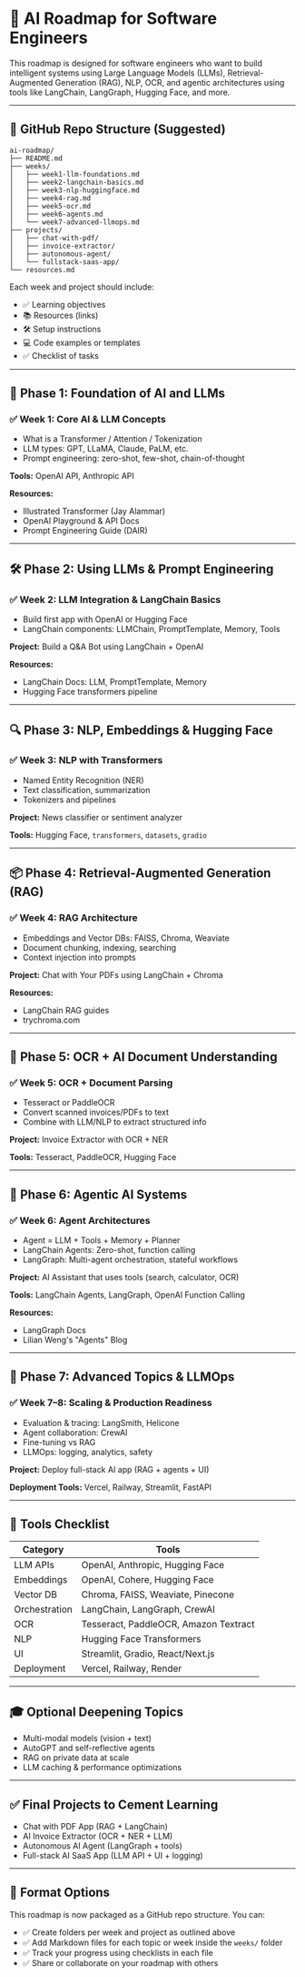 # 🧠 AI Roadmap for Software Engineers

This roadmap is designed for software engineers who want to build intelligent systems using Large Language Models (LLMs), Retrieval-Augmented Generation (RAG), NLP, OCR, and agentic architectures using tools like LangChain, LangGraph, Hugging Face, and more.

---

## 📁 GitHub Repo Structure (Suggested)

```
ai-roadmap/
├── README.md
├── weeks/
│   ├── week1-llm-foundations.md
│   ├── week2-langchain-basics.md
│   ├── week3-nlp-huggingface.md
│   ├── week4-rag.md
│   ├── week5-ocr.md
│   ├── week6-agents.md
│   └── week7-advanced-llmops.md
├── projects/
│   ├── chat-with-pdf/
│   ├── invoice-extractor/
│   ├── autonomous-agent/
│   └── fullstack-saas-app/
└── resources.md
```

Each week and project should include:

- ✅ Learning objectives
- 📚 Resources (links)
- 🛠️ Setup instructions
- 💻 Code examples or templates
- ✅ Checklist of tasks

---

## 🎯 Phase 1: Foundation of AI and LLMs

### ✅ Week 1: Core AI & LLM Concepts

- What is a Transformer / Attention / Tokenization
- LLM types: GPT, LLaMA, Claude, PaLM, etc.
- Prompt engineering: zero-shot, few-shot, chain-of-thought

**Tools:** OpenAI API, Anthropic API

**Resources:**

- Illustrated Transformer (Jay Alammar)
- OpenAI Playground & API Docs
- Prompt Engineering Guide (DAIR)

---

## 🛠 Phase 2: Using LLMs & Prompt Engineering

### ✅ Week 2: LLM Integration & LangChain Basics

- Build first app with OpenAI or Hugging Face
- LangChain components: LLMChain, PromptTemplate, Memory, Tools

**Project:** Build a Q&A Bot using LangChain + OpenAI

**Resources:**

- LangChain Docs: LLM, PromptTemplate, Memory
- Hugging Face transformers pipeline

---

## 🔍 Phase 3: NLP, Embeddings & Hugging Face

### ✅ Week 3: NLP with Transformers

- Named Entity Recognition (NER)
- Text classification, summarization
- Tokenizers and pipelines

**Project:** News classifier or sentiment analyzer

**Tools:** Hugging Face, `transformers`, `datasets`, `gradio`

---

## 📦 Phase 4: Retrieval-Augmented Generation (RAG)

### ✅ Week 4: RAG Architecture

- Embeddings and Vector DBs: FAISS, Chroma, Weaviate
- Document chunking, indexing, searching
- Context injection into prompts

**Project:** Chat with Your PDFs using LangChain + Chroma

**Resources:**

- LangChain RAG guides
- trychroma.com

---

## 🧾 Phase 5: OCR + AI Document Understanding

### ✅ Week 5: OCR + Document Parsing

- Tesseract or PaddleOCR
- Convert scanned invoices/PDFs to text
- Combine with LLM/NLP to extract structured info

**Project:** Invoice Extractor with OCR + NER

**Tools:** Tesseract, PaddleOCR, Hugging Face

---

## 🤖 Phase 6: Agentic AI Systems

### ✅ Week 6: Agent Architectures

- Agent = LLM + Tools + Memory + Planner
- LangChain Agents: Zero-shot, function calling
- LangGraph: Multi-agent orchestration, stateful workflows

**Project:** AI Assistant that uses tools (search, calculator, OCR)

**Tools:** LangChain Agents, LangGraph, OpenAI Function Calling

**Resources:**

- LangGraph Docs
- Lilian Weng's "Agents" Blog

---

## 🧠 Phase 7: Advanced Topics & LLMOps

### ✅ Week 7–8: Scaling & Production Readiness

- Evaluation & tracing: LangSmith, Helicone
- Agent collaboration: CrewAI
- Fine-tuning vs RAG
- LLMOps: logging, analytics, safety

**Project:** Deploy full-stack AI app (RAG + agents + UI)

**Deployment Tools:** Vercel, Railway, Streamlit, FastAPI

---

## 🧰 Tools Checklist

| Category      | Tools                                 |
| ------------- | ------------------------------------- |
| LLM APIs      | OpenAI, Anthropic, Hugging Face       |
| Embeddings    | OpenAI, Cohere, Hugging Face          |
| Vector DB     | Chroma, FAISS, Weaviate, Pinecone     |
| Orchestration | LangChain, LangGraph, CrewAI          |
| OCR           | Tesseract, PaddleOCR, Amazon Textract |
| NLP           | Hugging Face Transformers             |
| UI            | Streamlit, Gradio, React/Next.js      |
| Deployment    | Vercel, Railway, Render               |

---

## 🎓 Optional Deepening Topics

- Multi-modal models (vision + text)
- AutoGPT and self-reflective agents
- RAG on private data at scale
- LLM caching & performance optimizations

---

## ✅ Final Projects to Cement Learning

- Chat with PDF App (RAG + LangChain)
- AI Invoice Extractor (OCR + NER + LLM)
- Autonomous AI Agent (LangGraph + tools)
- Full-stack AI SaaS App (LLM API + UI + logging)

---

## 🧭 Format Options

This roadmap is now packaged as a GitHub repo structure. You can:

- ✅ Create folders per week and project as outlined above
- ✅ Add Markdown files for each topic or week inside the `weeks/` folder
- ✅ Track your progress using checklists in each file
- ✅ Share or collaborate on your roadmap with others

